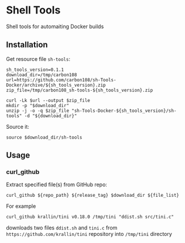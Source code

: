 # Shell Tools

Shell tools for automaiting Docker builds

## Installation

Get resource file `sh-tools`:

    sh_tools_version=0.1.1
    download_dir=/tmp/carbon108
    url=https://github.com/carbon108/sh-Tools-Docker/archive/${sh_tools_version}.zip
    zip_file=/tmp/carbon108_sh-tools-${sh_tools_version}.zip
    
    curl -Lk $url --output $zip_file 
    mkdir -p "$download_dir"
    unzip -j -o -q $zip_file "sh-Tools-Docker-${sh_tools_version}/sh-tools" -d "${download_dir}"

Source it:

    source $download_dir/sh-tools

## Usage

### curl_github

Extract specified file(s) from GitHub repo:

    curl_github ${repo_path} ${release_tag} $download_dir ${file_list}
     
For example 
 
    curl_github krallin/tini v0.18.0 /tmp/tini "ddist.sh src/tini.c" 
 
downloads two files `ddist.sh` and `tini.c` from `https://github.com/krallin/tini` repository into `/tmp/tini` 
directory
 